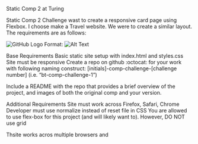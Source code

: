 Static Comp 2 at Turing

Static Comp 2 Challenge wast to create a responsive card page using Flexbox. I choose make a Travel website.
We were to create a similar layout. The requirements are as follows:

![GitHub Logo](/images/example.png)
Format: ![Alt Text](url)

Base Requirements
Basic static site setup with index.html and styles.css
Site must be responsive
Create a repo on github :octocat: for your work with following naming construct: [initials]-comp-challenge-[challenge number] (i.e. “bt-comp-challenge-1”)

Include a README with the repo that provides a brief overview of the project, and images of both the original comp and your version.

Additional Requirements
Site must work across Firefox, Safari, Chrome
Developer must use normalize instead of reset file in CSS
You are allowed to use flex-box for this project (and will likely want to). However, DO NOT use grid



Thsite works acros multiple browsers and 

